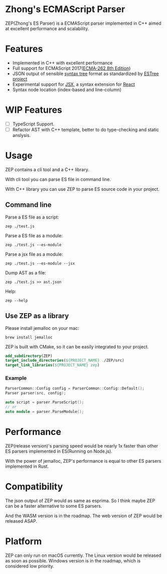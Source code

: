 # Zhong's ECMAScript Parser

ZEP(Zhong's ES Parser) is a ECMAScript parser
implemented in C++ aimed at excellent performance and
scalability.

# Features

- Implemented in C++ with excellent performance
- Full support for ECMAScript 2017([ECMA-262 8th Edition](http://www.ecma-international.org/publications/standards/Ecma-262.htm))
- JSON output of sensible [syntax tree](https://github.com/estree/estree/blob/master/es5.md) format as standardized by [ESTree project](https://github.com/estree/estree)
- Experimental support for [JSX](https://facebook.github.io/jsx/), a syntax extension for [React](https://facebook.github.io/react/)
- Syntax node location (index-based and line-column)

# WIP Features

- [ ] TypeScript Support.
- [ ] Refactor AST with C++ template, better to do type-checking and static anslysis.

# Usage

ZEP contains a cli tool and a C++ library.

With cli tool you can parse ES file in
command line.

With C++ library you can use ZEP to parse
ES source code in your project.

## Command line

Parse a ES file as a script:

```shell script
zep ./test.js
```

Parse a ES file as a module:

```shell script
zep ./test.js --es-module
```

Parse a jsx file as a module:

```shell script
zep ./test.js --es-module --jsx
```

Dump AST as a file:

```shell script
zep ./test.js >> ast.json
```

Help:
```shell script
zep --help
```

## Use ZEP as a library

Please install jemalloc on your mac:

```shell script
brew install jemalloc
```

ZEP is built with CMake, so it can be
easily integrated to your project.

```cmake
add_subdirectory(ZEP)
target_include_directories(${PROJECT_NAME} ./ZEP/src)
target_link_libraries(${PROJECT_NAME} zep)
```

### Example

```cpp
ParserCommon::Config config = ParserCommon::Config::Default();
Parser parser(src, config);

auto script = parser.ParseScript();
// or
auto module = parser.ParseModule();

```

# Performance

ZEP(release version)'s parsing speed would be nearly 1x faster than
other ES parsers implemented in ES(Running on Node.js).

With the power of jemalloc,
ZEP's performance is equal to other ES parsers implemented in Rust.

# Compatibility

The json output of ZEP would as same as esprima. So I think maybe ZEP can be
a faster alternative to some ES parsers.

And the WASM version is in the roadmap. The web version of ZEP would be released ASAP.

# Platform

ZEP can only run on macOS currently.
The Linux version would be released
as soon as possible. Windows version
is in the roadmap, which is considered
low priority.
